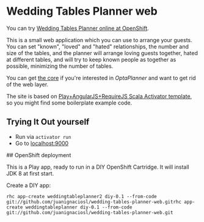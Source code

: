 # Wedding Tables Planner web

You can try [Wedding Tables Planner online at OpenShift](http://www.juanignaciosl.com/ingenieria-del-software/wedding-tables-planner).

This is a small web application which you can use to arrange your guests. 
You can set "known", "loved" and "hated" relationships, the number and size of the tables, and the planner will arrange
loving guests together, hated at different tables, and will try to keep known people as together as possible, minimizing the
number of tables.

You can get [the core](https://github.com/juanignaciosl/wedding-tables-planner) if you're interested in *OptaPlanner* and want to get rid of the web layer.

The site is based on [Play+AngularJS+RequireJS Scala Activator template](http://typesafe.com/activator/template/play-with-angular-requirejs), so you might find some boilerplate example code.

## Trying It Out yourself

* Run via `activator run`
* Go to [localhost:9000](http://localhost:9000)

## OpenShift deployment

This is a Play app, ready to run in a DIY OpenShift Cartridge. It will install JDK 8 at first start.

Create a DIY app:

``rhc app-create weddingtableplanner2 diy-0.1 --from-code git://github.com/juanignaciosl/wedding-tables-planner-web.gitrhc app-create weddingtableplanner diy-0.1 --from-code git://github.com/juanignaciosl/wedding-tables-planner-web.git``
